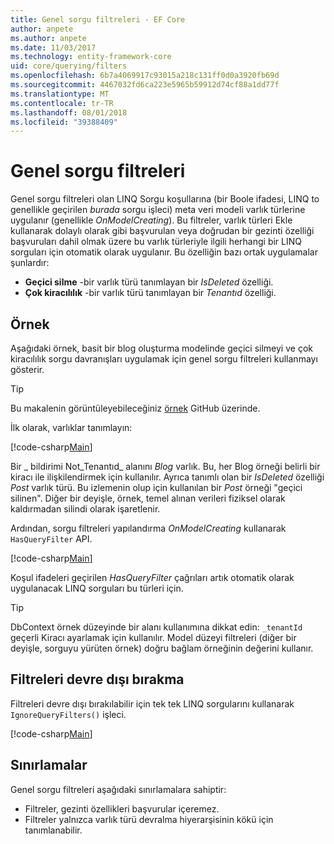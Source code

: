 ```yaml
---
title: Genel sorgu filtreleri - EF Core
author: anpete
ms.author: anpete
ms.date: 11/03/2017
ms.technology: entity-framework-core
uid: core/querying/filters
ms.openlocfilehash: 6b7a4069917c93015a218c131ff0d0a3920fb69d
ms.sourcegitcommit: 4467032fd6ca223e5965b59912d74cf88a1dd77f
ms.translationtype: MT
ms.contentlocale: tr-TR
ms.lasthandoff: 08/01/2018
ms.locfileid: "39388409"
---
```

# <a name="global-query-filters"></a>Genel sorgu filtreleri

Genel sorgu filtreleri olan LINQ Sorgu koşullarına (bir Boole ifadesi, LINQ to genellikle geçirilen *burada* sorgu işleci) meta veri modeli varlık türlerine uygulanır (genellikle *OnModelCreating*). Bu filtreler, varlık türleri Ekle kullanarak dolaylı olarak gibi başvurulan veya doğrudan bir gezinti özelliği başvuruları dahil olmak üzere bu varlık türleriyle ilgili herhangi bir LINQ sorguları için otomatik olarak uygulanır. Bu özelliğin bazı ortak uygulamalar şunlardır:

* **Geçici silme** -bir varlık türü tanımlayan bir *IsDeleted* özelliği.
* **Çok kiracılılık** -bir varlık türü tanımlayan bir *Tenantıd* özelliği.

## <a name="example"></a>Örnek

Aşağıdaki örnek, basit bir blog oluşturma modelinde geçici silmeyi ve çok kiracılılık sorgu davranışları uygulamak için genel sorgu filtreleri kullanmayı gösterir.

> [!TIP]
> Bu makalenin görüntüleyebileceğiniz [örnek](https://github.com/aspnet/EntityFrameworkCore/tree/master/samples/QueryFilters) GitHub üzerinde.

İlk olarak, varlıklar tanımlayın:

[!code-csharp[Main](../../../efcore-repo/samples/QueryFilters/Program.cs#Entities)]

Bir _ bildirimi Not_Tenantıd_ alanını _Blog_ varlık. Bu, her Blog örneği belirli bir kiracı ile ilişkilendirmek için kullanılır. Ayrıca tanımlı olan bir _IsDeleted_ özelliği _Post_ varlık türü. Bu izlemenin olup için kullanılan bir _Post_ örneği "geçici silinen". Diğer bir deyişle, örnek, temel alınan verileri fiziksel olarak kaldırmadan silindi olarak işaretlenir.

Ardından, sorgu filtreleri yapılandırma _OnModelCreating_ kullanarak ```HasQueryFilter``` API.

[!code-csharp[Main](../../../efcore-repo/samples/QueryFilters/Program.cs#Configuration)]

Koşul ifadeleri geçirilen _HasQueryFilter_ çağrıları artık otomatik olarak uygulanacak LINQ sorguları bu türleri için.

> [!TIP]
> DbContext örnek düzeyinde bir alanı kullanımına dikkat edin: ```_tenantId``` geçerli Kiracı ayarlamak için kullanılır. Model düzeyi filtreleri (diğer bir deyişle, sorguyu yürüten örnek) doğru bağlam örneğinin değerini kullanır.

## <a name="disabling-filters"></a>Filtreleri devre dışı bırakma

Filtreleri devre dışı bırakılabilir için tek tek LINQ sorgularını kullanarak ```IgnoreQueryFilters()``` işleci.

[!code-csharp[Main](../../../efcore-repo/samples/QueryFilters/Program.cs#IgnoreFilters)]

## <a name="limitations"></a>Sınırlamalar

Genel sorgu filtreleri aşağıdaki sınırlamalara sahiptir:

* Filtreler, gezinti özellikleri başvurular içeremez.
* Filtreler yalnızca varlık türü devralma hiyerarşisinin kökü için tanımlanabilir.
